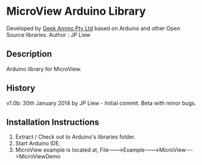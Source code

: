 MicroView Arduino Library
================================
Developed by [Geek Ammo Pty Ltd](http://www.geekammo.com) based on Arduino and other Open Source libraries.
Author : JP Liew

Description
-----------
Arduino library for MicroView.  

History
-------
v1.0b: 30th January 2014 by JP Liew
	- Initial commit.  Beta with minor bugs.

Installation Instructions
-------------------------
1. Extract / Check out to Arduino's libraries folder.
2. Start Arduino IDE.
3. MicroView example is located at, File--->Example--->MicroView--->MicroViewDemo
